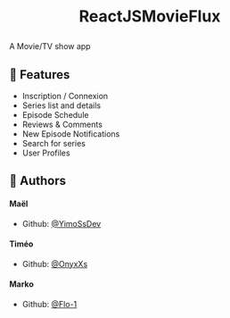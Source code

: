 # <p align="center">ReactJSMovieFlux</p>

A Movie/TV show app

## 🧐 Features

- Inscription / Connexion
- Series list and details
- Episode Schedule
- Reviews & Comments
- New Episode Notifications
- Search for series
- User Profiles

## 🙇 Authors

#### Maël

-   Github: [@YimoSsDev](https://github.com/YimoSsDev)

#### Timéo

-   Github: [@OnyxXs](https://github.com/OnyxXs)

#### Marko

-   Github: [@Flo-1](https://github.com/Fl0-1)
